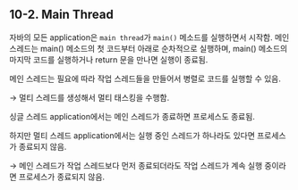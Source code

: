 ## 10-2. Main Thread


자바의 모든 application은 `main thread`가 `main()` 메소드를 실행하면서 시작함. 메인 스레드는 main() 메소드의 첫 코드부터 아래로 순차적으로 실행하며, main() 메소드의 마지막 코드를 실행하거나 return 문을 만나면 실행이 종료됨.

메인 스레드는 필요에 따라 작업 스레드들을 만들어서 병렬로 코드를 실행할 수 있음.

→ 멀티 스레드를 생성해서 멀티 태스킹을 수행함.

싱글 스레드 application에서는 메인 스레드가 종료하면 프로세스도 종료됨.

하지만 멀티 스레드 application에서는 실행 중인 스레드가 하나라도 있다면 프로세스가 종료되지 않음.

→ 메인 스레드가 작업 스레드보다 먼저 종료되더라도 작업 스레드가 계속 실행 중이라면 프로세스가 종료되지 않음.